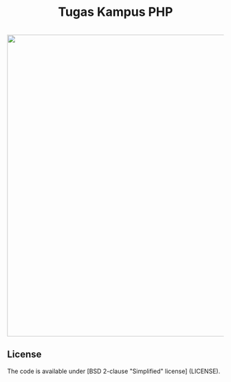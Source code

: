 <div align="center">
	<h1>Tugas Kampus PHP</h1>
	<br>
	<img src="http://www.naxtre.com/wp-content/uploads/2017/03/best-php-development-company-india-1.jpg" width="700" heigh="600"> 


</div>


## License
The code is available under [BSD 2-clause "Simplified" license] (LICENSE).

